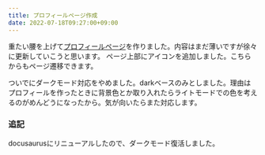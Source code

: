 ```yaml
---
title: プロフィールページ作成
date: 2022-07-18T09:27:00+09:00
---
```


重たい腰を上げて[プロフィールページ](/docs/about)を作りました。内容はまだ薄いですが徐々に更新していこうと思います。
ページ上部にアイコンを追加しました。こちらからもページ遷移できます。

ついでにダークモード対応をやめました。darkベースのみとしました。理由はプロフィールを作ったときに背景色とか取り入れたらライトモードでの色を考えるのがめんどうになったから。気が向いたらまた対応します。

### 追記

docusaurusにリニューアルしたので、ダークモード復活しました。
